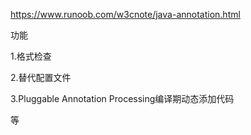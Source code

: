 https://www.runoob.com/w3cnote/java-annotation.html

功能

1.格式检查

2.替代配置文件

3.Pluggable Annotation Processing编译期动态添加代码

等